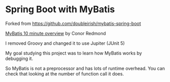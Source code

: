 # Spring Boot with MyBatis

Forked from https://github.com/doubleirish/mybatis-spring-boot

[MyBatis 10 minute overview](https://www.youtube.com/watch?v=e5k2Q27R3Dc) by Conor Redmond

I removed Groovy and changed it to use Jupiter (JUnit 5)

My goal studying this project was to learn how MyBatis works by debugging it.

So MyBatis is not a preprocessor and has lots of runtime overhead.
You can check that looking at the number of function call it does.

